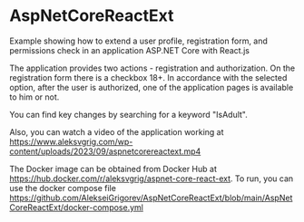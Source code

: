 # AspNetCoreReactExt
Example showing how to extend a user profile, registration form, and permissions check in an application ASP.NET Core with React.js

The application provides two actions - registration and authorization. On the registration form there is a checkbox 18+. In accordance with the selected option, after the user is authorized, one of the application pages is available to him or not.

You can find key changes by searching for a keyword "IsAdult".

Also, you can watch a video of the application working at <https://www.aleksvgrig.com/wp-content/uploads/2023/09/aspnetcorereactext.mp4>

The Docker image can be obtained from Docker Hub at <https://hub.docker.com/r/aleksvgrig/aspnet-core-react-ext>.
To run, you can use the docker compose file <https://github.com/AlekseiGrigorev/AspNetCoreReactExt/blob/main/AspNetCoreReactExt/docker-compose.yml>
